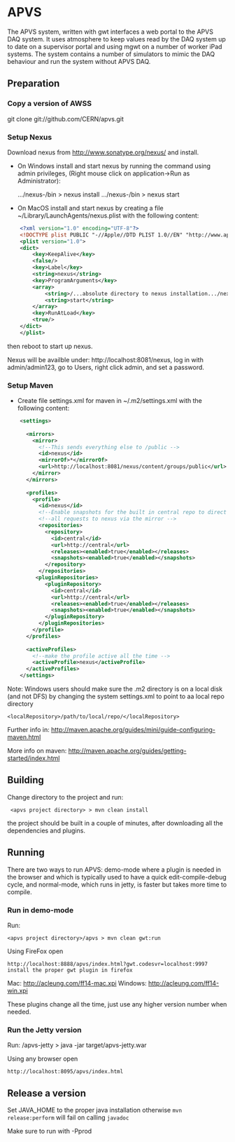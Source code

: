 # APVS

The APVS system, written with gwt interfaces a web portal to the APVS DAQ system.
It uses atmosphere to keep values read by the DAQ system up to date on a supervisor
portal and using mgwt on a number of worker iPad systems. The system contains a number
of simulators to mimic the DAQ behaviour and run the system without APVS DAQ.

## Preparation

### Copy a version of AWSS

   git clone git://github.com/CERN/apvs.git
   
### Setup Nexus

Download nexus from http://www.sonatype.org/nexus/ and install.

* On Windows install and start nexus by running the command using admin privileges, (Right mouse click on application->Run as Administrator):
	
    .../nexus-<version number>/bin > nexus install
    .../nexus-<version number>/bin > nexus start

* On MacOS install and start nexus by creating a file ~/Library/LaunchAgents/nexus.plist with the following content:

```xml
	<?xml version="1.0" encoding="UTF-8"?>
	<!DOCTYPE plist PUBLIC "-//Apple//DTD PLIST 1.0//EN" "http://www.apple.com/DTDs/PropertyList-1.0.dtd">
	<plist version="1.0">
	<dict>
		<key>KeepAlive</key>
		<false/>
		<key>Label</key>
		<string>nexus</string>
		<key>ProgramArguments</key>
		<array>
			<string>/...absolute directory to nexus installation.../nexus/bin/nexus</string>
			<string>start</string>
		</array>
		<key>RunAtLoad</key>
		<true/>
	</dict>
	</plist>
```

then reboot to start up nexus.

Nexus will be availble under: http://localhost:8081/nexus, log in with admin/admin123, go to Users, right click admin, and set a password.

### Setup Maven

* Create file settings.xml for maven in ~/.m2/settings.xml with the following content:

```xml
	<settings>
	
	  <mirrors>
	    <mirror>
	      <!--This sends everything else to /public -->
	      <id>nexus</id>
	      <mirrorOf>*</mirrorOf>
	      <url>http://localhost:8081/nexus/content/groups/public</url>
	    </mirror>
	  </mirrors>
	
	  <profiles>
	    <profile>
	      <id>nexus</id>
	      <!--Enable snapshots for the built in central repo to direct -->
	      <!--all requests to nexus via the mirror -->
	      <repositories>
	        <repository>
	          <id>central</id>
	          <url>http://central</url>
	          <releases><enabled>true</enabled></releases>
	          <snapshots><enabled>true</enabled></snapshots>
	        </repository>
	      </repositories>
	     <pluginRepositories>
	        <pluginRepository>
	          <id>central</id>
	          <url>http://central</url>
	          <releases><enabled>true</enabled></releases>
	          <snapshots><enabled>true</enabled></snapshots>
	        </pluginRepository>
	      </pluginRepositories>
	    </profile>
	  </profiles>
	    
	  <activeProfiles>
	    <!--make the profile active all the time -->
	    <activeProfile>nexus</activeProfile>
	  </activeProfiles>
	</settings>
```

Note: Windows users should make sure the .m2 directory is on a local disk (and not DFS) by changing the system settings.xml to point to aa local repo directory

	<localRepository>/path/to/local/repo/</localRepository>

Further info in: http://maven.apache.org/guides/mini/guide-configuring-maven.html

More info on maven: http://maven.apache.org/guides/getting-started/index.html 

## Building

Change directory to the project and run:

	 <apvs project directory> > mvn clean install
	
the project should be built in a couple of minutes, after downloading all the dependencies and plugins. 


## Running

There are two ways to run APVS: demo-mode where a plugin is needed in the browser and which is typically used 
to have a quick edit-compile-debug cycle, and normal-mode, which runs in jetty, is faster but takes more time
to compile. 

### Run in demo-mode

Run:

	<apvs project directory>/apvs > mvn clean gwt:run
	
Using FireFox open 

	http://localhost:8888/apvs/index.html?gwt.codesvr=localhost:9997
	install the proper gwt plugin in firefox

Mac: http://acleung.com/ff14-mac.xpi
Windows: http://acleung.com/ff14-win.xpi

These plugins change all the time, just use any higher version number when needed. 

### Run the Jetty version

Run:
	<apvs project directory>/apvs-jetty > java -jar target/apvs-jetty.war

Using any browser open

	http://localhost:8095/apvs/index.html


## Release a version

Set JAVA_HOME to the proper java installation otherwise `mvn release:perform` will fail on calling `javadoc`

Make sure to run with -Pprod

